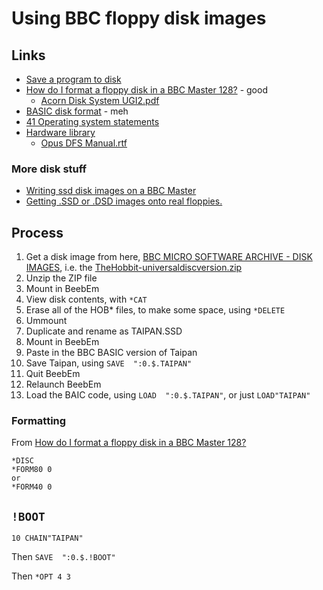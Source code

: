 # Using BBC floppy disk images

## Links

 - [Save a program to disk](https://stardot.org.uk/forums/viewtopic.php?t=26904)
 - [How do I format a floppy disk in a BBC Master 128?](https://www.stardot.org.uk/forums/viewtopic.php?t=28549) - good
   - [Acorn Disk System UGI2.pdf](https://chrisacorns.computinghistory.org.uk/docs/Acorn/Manuals/Acorn_DiscSystemUGI2.pdf)
 - [BASIC disk format](https://stardot.org.uk/forums/viewtopic.php?t=14295&sid=97d4cb843cd0e868d83d794f310f02f3) - meh
 - [41 Operating system statements](https://central.kaserver5.org/Kasoft/Typeset/BBC/Ch41.html)
 - [Hardware library](https://8bs.com/othrdnld/manuals/hardwarebbcseries.shtml)
   - [Opus DFS Manual.rtf](https://8bs.com/othrdnld/manuals/hardware/OpusDiskManualCUC.zip)

### More disk stuff

 - [Writing ssd disk images on a BBC Master](https://stardot.org.uk/forums/viewtopic.php?t=20642)
 - [Getting .SSD or .DSD images onto real floppies.](https://stardot.org.uk/forums/viewtopic.php?t=16780)

## Process

1. Get a disk image from here, [BBC MICRO SOFTWARE ARCHIVE - DISK IMAGES](https://www.stairwaytohell.com/bbc/index.html?page=diskimages), i.e. the [TheHobbit-universaldiscversion.zip](https://www.stairwaytohell.com/bbc/archive/diskimages/MelbourneHouse/TheHobbit-universaldiscversion.zip)
2. Unzip the ZIP file
3. Mount in BeebEm
4. View disk contents, with `*CAT`
5. Erase all of the HOB* files, to make some space, using `*DELETE`
6. Ummount
7. Duplicate and rename as TAIPAN.SSD
8. Mount in BeebEm
9. Paste in the BBC BASIC version of Taipan
10. Save Taipan, using `SAVE  ":0.$.TAIPAN"`
11. Quit BeebEm
12. Relaunch BeebEm
13. Load the BAIC code, using `LOAD  ":0.$.TAIPAN"`, or just `LOAD"TAIPAN"`



### Formatting

From [How do I format a floppy disk in a BBC Master 128?](https://www.stardot.org.uk/forums/viewtopic.php?t=28549)

```none
*DISC
*FORM80 0
or
*FORM40 0
```


## `!BOOT`

```none
10 CHAIN"TAIPAN"
```

Then `SAVE  ":0.$.!BOOT"`

Then `*OPT 4 3`

